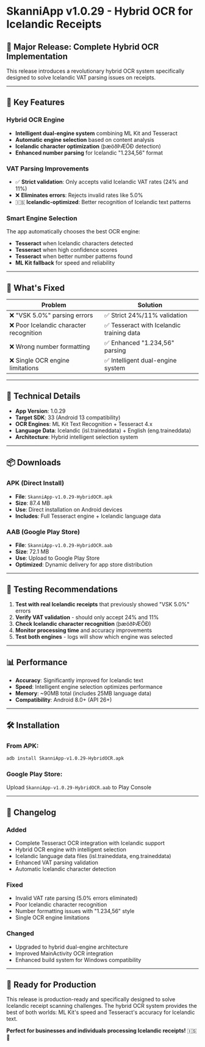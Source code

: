 # SkanniApp v1.0.29 - Hybrid OCR for Icelandic Receipts

## 🎯 **Major Release: Complete Hybrid OCR Implementation**

This release introduces a revolutionary hybrid OCR system specifically designed to solve Icelandic VAT parsing issues on receipts.

---

## 🚀 **Key Features**

### **Hybrid OCR Engine**
- **Intelligent dual-engine system** combining ML Kit and Tesseract
- **Automatic engine selection** based on content analysis
- **Icelandic character optimization** (þæöðÞÆÖÐ detection)
- **Enhanced number parsing** for Icelandic "1.234,56" format

### **VAT Parsing Improvements**
- ✅ **Strict validation**: Only accepts valid Icelandic VAT rates (24% and 11%)
- ❌ **Eliminates errors**: Rejects invalid rates like 5.0%
- 🇮🇸 **Icelandic-optimized**: Better recognition of Icelandic text patterns

### **Smart Engine Selection**
The app automatically chooses the best OCR engine:
- **Tesseract** when Icelandic characters detected
- **Tesseract** when high confidence scores
- **Tesseract** when better number patterns found
- **ML Kit fallback** for speed and reliability

---

## 📱 **What's Fixed**

| Problem | Solution |
|---------|----------|
| ❌ "VSK 5.0%" parsing errors | ✅ Strict 24%/11% validation |
| ❌ Poor Icelandic character recognition | ✅ Tesseract with Icelandic training data |
| ❌ Wrong number formatting | ✅ Enhanced "1.234,56" parsing |
| ❌ Single OCR engine limitations | ✅ Intelligent dual-engine system |

---

## 🔧 **Technical Details**

- **App Version**: 1.0.29
- **Target SDK**: 33 (Android 13 compatibility)
- **OCR Engines**: ML Kit Text Recognition + Tesseract 4.x
- **Language Data**: Icelandic (isl.traineddata) + English (eng.traineddata)
- **Architecture**: Hybrid intelligent selection system

---

## 📦 **Downloads**

### **APK (Direct Install)**
- **File**: `SkanniApp-v1.0.29-HybridOCR.apk`
- **Size**: 87.4 MB
- **Use**: Direct installation on Android devices
- **Includes**: Full Tesseract engine + Icelandic language data

### **AAB (Google Play Store)**
- **File**: `SkanniApp-v1.0.29-HybridOCR.aab`
- **Size**: 72.1 MB
- **Use**: Upload to Google Play Store
- **Optimized**: Dynamic delivery for app store distribution

---

## 🧪 **Testing Recommendations**

1. **Test with real Icelandic receipts** that previously showed "VSK 5.0%" errors
2. **Verify VAT validation** - should only accept 24% and 11%
3. **Check Icelandic character recognition** (þæöðÞÆÖÐ)
4. **Monitor processing time** and accuracy improvements
5. **Test both engines** - logs will show which engine was selected

---

## 📊 **Performance**

- **Accuracy**: Significantly improved for Icelandic text
- **Speed**: Intelligent engine selection optimizes performance
- **Memory**: ~90MB total (includes 25MB language data)
- **Compatibility**: Android 8.0+ (API 26+)

---

## 🛠️ **Installation**

### **From APK:**
```bash
adb install SkanniApp-v1.0.29-HybridOCR.apk
```

### **Google Play Store:**
Upload `SkanniApp-v1.0.29-HybridOCR.aab` to Play Console

---

## 📝 **Changelog**

### Added
- Complete Tesseract OCR integration with Icelandic support
- Hybrid OCR engine with intelligent selection
- Icelandic language data files (isl.traineddata, eng.traineddata)
- Enhanced VAT parsing validation
- Automatic Icelandic character detection

### Fixed
- Invalid VAT rate parsing (5.0% errors eliminated)
- Poor Icelandic character recognition
- Number formatting issues with "1.234,56" style
- Single OCR engine limitations

### Changed
- Upgraded to hybrid dual-engine architecture
- Improved MainActivity OCR integration
- Enhanced build system for Windows compatibility

---

## 🎉 **Ready for Production**

This release is production-ready and specifically designed to solve Icelandic receipt scanning challenges. The hybrid OCR system provides the best of both worlds: ML Kit's speed and Tesseract's accuracy for Icelandic text.

**Perfect for businesses and individuals processing Icelandic receipts!** 🇮🇸📱